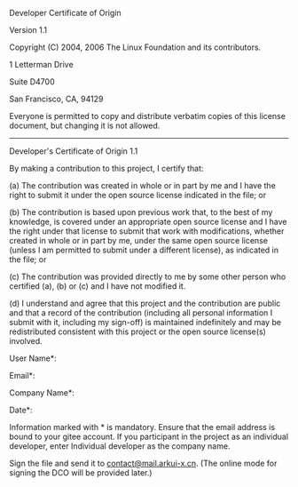 Developer Certificate of Origin

Version 1.1 

Copyright (C) 2004, 2006 The Linux Foundation and its contributors. 

1 Letterman Drive 

Suite D4700 

San Francisco, CA, 94129 

Everyone is permitted to copy and distribute verbatim copies of this license document, but changing it is not allowed. 

***************************************************

Developer's Certificate of Origin 1.1 

By making a contribution to this project, I certify that: 

(a) The contribution was created in whole or in part by me and I have the right to submit it under the open source license indicated in the file; or 

(b) The contribution is based upon previous work that, to the best of my knowledge, is covered under an appropriate open source license and I have the right under that license to submit that work with modifications, whether created in whole or in part by me, under the same open source license (unless I am permitted to submit under a different license), as indicated in the file; or 

(c) The contribution was provided directly to me by some other person who certified (a), (b) or (c) and I have not modified it. 

(d) I understand and agree that this project and the contribution are public and that a record of the contribution (including all personal information I submit with it, including my sign-off) is maintained indefinitely and may be redistributed consistent with this project or the open source license(s) involved. 


User Name\*:

Email\*:

Company Name\*:

Date\*:

Information marked with \* is mandatory. Ensure that the email address is bound to your gitee account. If you participant in the project as an individual developer, enter Individual developer as the company name.

Sign the file and send it to [contact@mail.arkui-x.cn](mailto:contact@mail.arkui-x.cn). (The online mode for signing the DCO will be provided later.)